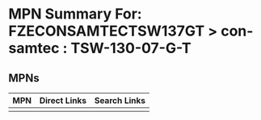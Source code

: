 



# MPN Summary For: FZECONSAMTECTSW137GT > con-samtec : TSW-130-07-G-T

## MPNs
  

|MPN|Direct Links|Search Links|
| :--- | :--- | :--- |
||||
